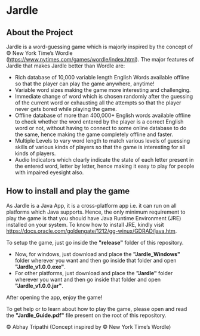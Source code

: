 # Jardle

## About the Project

Jardle is a word-guessing game which is majorly inspired by the concept of © New York Time’s Wordle (https://www.nytimes.com/games/wordle/index.html). The major features of Jardle that makes Jardle better than Wordle are:
- Rich database of 10,000 variable length English Words available offline so that the player can play the game anywhere, anytime!
- Variable word sizes making the game more interesting and challenging.
- Immediate change of word which is chosen randomly after the guessing of the current word or exhausting all the attempts so that the player never gets bored while playing the game.
- Offline database of more than 400,000+ English words available offline to check whether the word entered by the player is a correct English word or not, without having to connect to some online database to do the same, hence making the game completely offline and faster.
- Multiple Levels to vary word length to match various levels of guessing skills of various kinds of players so that the game is interesting for all kinds of players.
- Audio Indicators which clearly indicate the state of each letter present in the entered word, letter by letter, hence making it easy to play for people with impaired eyesight also.

## How to install and play the game

As Jardle is a Java App, it is a cross-platform app i.e. it can run on all platforms which Java supports. Hence, the only minimum requirement to play the game is that you should have Java Runtime Environment (JRE) installed on your system. To know how to install JRE, kindly visit https://docs.oracle.com/goldengate/1212/gg-winux/GDRAD/java.htm.

To setup the game, just go inside the **"release"** folder of this repository.
- Now, for windows, just download and place the **"Jardle_Windows"** folder wherever you want and then go inside that folder and open **"Jardle_v1.0.0.exe"**.
- For other platforms, just download and place the **"Jardle"** folder wherever you want and then go inside that folder and open **"Jardle_v1.0.0.jar"**.

After opening the app, enjoy the game!

To get help or to learn about how to play the game, please open and read the **"Jardle_Guide.pdf"** file present on the root of this repository.

© Abhay Tripathi (Concept inspired by © New York Time’s Wordle)
